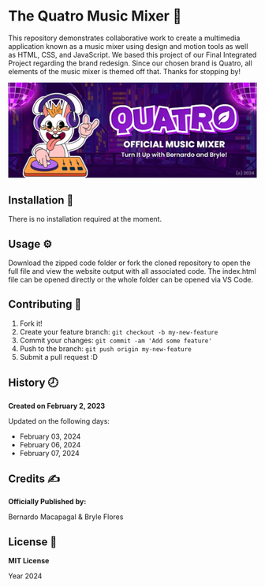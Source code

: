 # The Quatro Music Mixer :orange:
This repository demonstrates collaborative work to create a multimedia application known as a music mixer using design and motion tools as well as HTML, CSS, and JavaScript. We based this project of our Final Integrated Project regarding the brand redesign. Since our chosen brand is Quatro, all elements of the music mixer is themed off that. Thanks for stopping by!

![Music Mixer Readme Photo](/images/readme_photo.jpg)

## Installation :wrench:

There is no installation required at the moment.

## Usage :gear:

Download the zipped code folder or fork the cloned repository to open the full file and view the website output with all associated code. The index.html file can be opened directly or the whole folder can be opened via VS Code.

## Contributing :bookmark:

1. Fork it!
2. Create your feature branch: `git checkout -b my-new-feature`
3. Commit your changes: `git commit -am 'Add some feature'`
4. Push to the branch: `git push origin my-new-feature`
5. Submit a pull request :D

## History :clock8:
**Created on February 2, 2023**

Updated on the following days:
- February 03, 2024
- February 06, 2024
- February 07, 2024

## Credits :writing_hand:
__Officially Published by:__

Bernardo Macapagal & Bryle Flores

## License :page_facing_up:
__MIT License__

Year 2024
